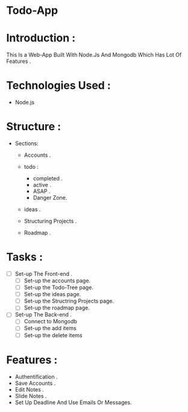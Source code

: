 # Todo-App

# Introduction :

This Is a Web-App Built With Node.Js And Mongodb Which Has Lot Of Features .

# Technologies Used :

- Node.js

# Structure :

- Sections:

  - Accounts .
  - todo :

    - completed .
    - active .
    - ASAP .
    - Danger Zone.

  - ideas .
  - Structuring Projects .
  - Roadmap .

# Tasks :

- [ ] Set-up The Front-end .
  - [ ] Set-up the accounts page.
  - [ ] Set-up the Todo-Tree page.
  - [ ] Set-up the ideas page.
  - [ ] Set-up the Structring Projects page.
  - [ ] Set-up the roadmap page.
- [ ] Set-up The Back-end .
  - [ ] Connect to Mongodb
  - [ ] Set-up the add items
  - [ ] Set-up the delete items

# Features :

- Authentification .
- Save Accounts .
- Edit Notes .
- Slide Notes .
- Set Up Deadline And Use Emails Or Messages.

